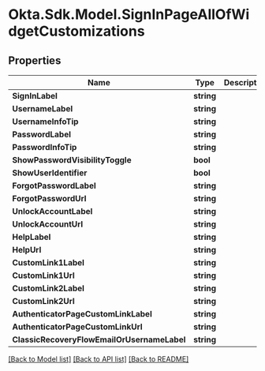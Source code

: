 # Okta.Sdk.Model.SignInPageAllOfWidgetCustomizations

## Properties

Name | Type | Description | Notes
------------ | ------------- | ------------- | -------------
**SignInLabel** | **string** |  | [optional] 
**UsernameLabel** | **string** |  | [optional] 
**UsernameInfoTip** | **string** |  | [optional] 
**PasswordLabel** | **string** |  | [optional] 
**PasswordInfoTip** | **string** |  | [optional] 
**ShowPasswordVisibilityToggle** | **bool** |  | [optional] 
**ShowUserIdentifier** | **bool** |  | [optional] 
**ForgotPasswordLabel** | **string** |  | [optional] 
**ForgotPasswordUrl** | **string** |  | [optional] 
**UnlockAccountLabel** | **string** |  | [optional] 
**UnlockAccountUrl** | **string** |  | [optional] 
**HelpLabel** | **string** |  | [optional] 
**HelpUrl** | **string** |  | [optional] 
**CustomLink1Label** | **string** |  | [optional] 
**CustomLink1Url** | **string** |  | [optional] 
**CustomLink2Label** | **string** |  | [optional] 
**CustomLink2Url** | **string** |  | [optional] 
**AuthenticatorPageCustomLinkLabel** | **string** |  | [optional] 
**AuthenticatorPageCustomLinkUrl** | **string** |  | [optional] 
**ClassicRecoveryFlowEmailOrUsernameLabel** | **string** |  | [optional] 

[[Back to Model list]](../README.md#documentation-for-models) [[Back to API list]](../README.md#documentation-for-api-endpoints) [[Back to README]](../README.md)

